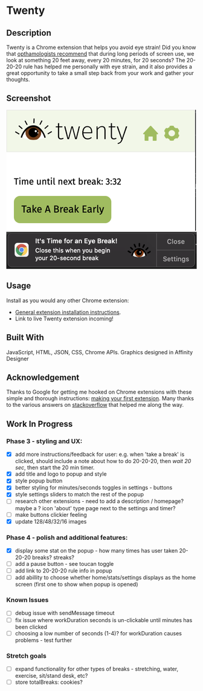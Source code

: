 # Twenty


## Description

Twenty is a Chrome extension that helps you avoid eye strain! Did you know that [opthamologists recommend](https://advancedeyecaremd.net/20-20-20-tipstopreventeyestrain/) that during long periods of screen use, we look at something 20 feet away, every 20 minutes, for 20 seconds? The 20-20-20 rule has helped me personally with eye strain, and it also provides a great opportunity to take a small step back from your work and gather your thoughts. 


## Screenshot
![Screenshot](/images/PopupScreenshot.png) 
![Screenshot](/images/NotificationScreenshot.png) 


## Usage

Install as you would any other Chrome extension:
- [General extension installation instructions](https://support.google.com/chrome_webstore/answer/2664769?hl=en).
- Link to live Twenty extension incoming!

## Built With

JavaScript, HTML, JSON, CSS, Chrome APIs. Graphics designed in Affinity Designer


## Acknowledgement 

Thanks to Google for getting me hooked on Chrome extensions with these simple and thorough instructions: [making your first extension](https://developer.chrome.com/docs/extensions/mv3/getstarted/). Many thanks to the various answers on [stackoverflow](https://stackoverflow.com/) that helped me along the way. 



## Work In Progress

### Phase 3 - styling and UX:
- [x] add more instructions/feedback for user: e.g. when 'take a break' is clicked, should include a note about how to do 20-20-20, then *wait 20 sec*, then start the 20 min timer. 
- [x] add title and logo to popup and style
- [x] style popup button
- [x] better styling for minutes/seconds toggles in settings - buttons
- [x] style settings sliders to match the rest of the popup
- [ ] research other extensions - need to add a description / homepage? maybe a ? icon 'about' type page next to the settings and timer?
- [ ] make buttons clickier feeling
- [x] update 128/48/32/16 images

### Phase 4 - polish and additional features:
- [x] display some stat on the popup - how many times has user taken 20-20-20 breaks? streaks?
- [ ] add a pause button - see toucan toggle
- [ ] add link to 20-20-20 rule info in popup
- [ ] add abillity to choose whether home/stats/settings displays as the home screen (first one to show when popup is opened)

### Known Issues
- [ ] debug issue with sendMessage timeout
- [ ] fix issue where workDuration seconds is un-clickable until minutes has been clicked
- [ ] choosing a low number of seconds (1-4)? for workDuration causes problems - test further

### Stretch goals
- [ ] expand functionality for other types of breaks - stretching, water, exercise, sit/stand desk, etc?
- [ ] store totalBreaks: cookies?
